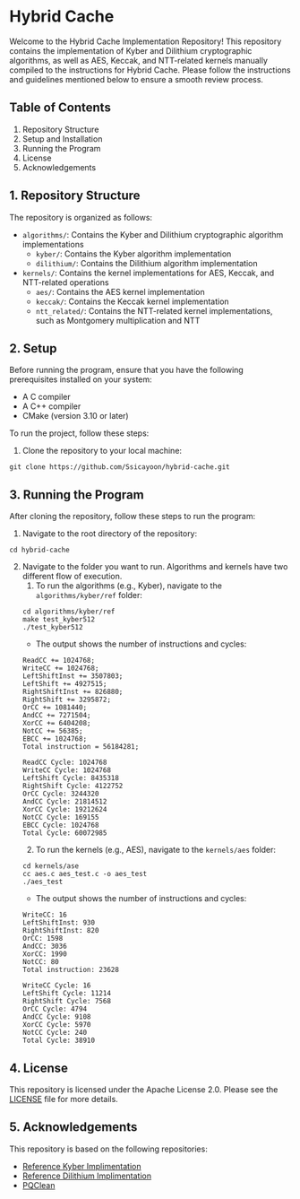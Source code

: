 # Hybrid Cache

Welcome to the Hybrid Cache Implementation Repository! This repository contains the implementation of Kyber and Dilithium cryptographic algorithms, as well as AES, Keccak, and NTT-related kernels manually compiled to the instructions for Hybrid Cache. Please follow the instructions and guidelines mentioned below to ensure a smooth review process.

## Table of Contents

1. Repository Structure
2. Setup and Installation
3. Running the Program
4. License
5. Acknowledgements

## 1. Repository Structure

The repository is organized as follows:

- `algorithms/`: Contains the Kyber and Dilithium cryptographic algorithm implementations
    - `kyber/`: Contains the Kyber algorithm implementation
    - `dilithium/`: Contains the Dilithium algorithm implementation
- `kernels/`: Contains the kernel implementations for AES, Keccak, and NTT-related operations
    - `aes/`: Contains the AES kernel implementation
    - `keccak/`: Contains the Keccak kernel implementation
    - `ntt_related/`: Contains the NTT-related kernel implementations, such as Montgomery multiplication and NTT

## 2. Setup

Before running the program, ensure that you have the following prerequisites installed on your system:

- A C compiler
- A C++ compiler
- CMake (version 3.10 or later)

To run the project, follow these steps:

1. Clone the repository to your local machine:
```
git clone https://github.com/Ssicayoon/hybrid-cache.git
```

## 3. Running the Program

After cloning the repository, follow these steps to run the program:

1. Navigate to the root directory of the repository:
```
cd hybrid-cache
```

2. Navigate to the folder you want to run. Algorithms and kernels have two different flow of execution. 
    1. To run the algorithms (e.g., Kyber), navigate to the `algorithms/kyber/ref` folder:
    ```
    cd algorithms/kyber/ref
    make test_kyber512
    ./test_kyber512
    ```
    * The output shows the number of instructions and cycles:
    ```
    ReadCC += 1024768;
    WriteCC += 1024768;
    LeftShiftInst += 3507803;
    LeftShift += 4927515;
    RightShiftInst += 826880;
    RightShift += 3295872;
    OrCC += 1081440;
    AndCC += 7271504;
    XorCC += 6404208;
    NotCC += 56385;
    EBCC += 1024768;
    Total instruction = 56184281;

    ReadCC Cycle: 1024768
    WriteCC Cycle: 1024768
    LeftShift Cycle: 8435318
    RightShift Cycle: 4122752
    OrCC Cycle: 3244320
    AndCC Cycle: 21814512
    XorCC Cycle: 19212624
    NotCC Cycle: 169155
    EBCC Cycle: 1024768
    Total Cycle: 60072985
    ```
    2. To run the kernels (e.g., AES), navigate to the `kernels/aes` folder:
    ```
    cd kernels/ase
    cc aes.c aes_test.c -o aes_test
    ./aes_test
    ```
    * The output shows the number of instructions and cycles:
    ```
    WriteCC: 16
    LeftShiftInst: 930
    RightShiftInst: 820
    OrCC: 1598
    AndCC: 3036
    XorCC: 1990
    NotCC: 80
    Total instruction: 23628

    WriteCC Cycle: 16
    LeftShift Cycle: 11214
    RightShift Cycle: 7568
    OrCC Cycle: 4794
    AndCC Cycle: 9108
    XorCC Cycle: 5970
    NotCC Cycle: 240
    Total Cycle: 38910
    ```

## 4. License
This repository is licensed under the Apache License 2.0. Please see the [LICENSE](https://www.apache.org/licenses/LICENSE-2.0) file for more details.

## 5. Acknowledgements
This repository is based on the following repositories:
- [Reference Kyber Implimentation](https://github.com/pq-crystals/kyber)
- [Reference Dilithium Implimentation](https://github.com/pq-crystals/dilithium)
- [PQClean](https://github.com/PQClean/PQClean)


